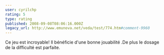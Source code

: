 ```yaml
---
user: cyrilchp
rating: 5
type: rating
published: 2008-09-08T08:06:16.000Z
legacy_url: http://www.emunova.net/veda/test/774.htm#comment-9960
---
```

Ce jeu est incroyable! Il bénéficie d'une bonne jouabilité .De plus le dosage de la difficulté est parfaite.